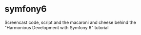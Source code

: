 # symfony6
Screencast code, script and the macaroni and cheese behind the "Harmonious Development with Symfony 6" tutorial
